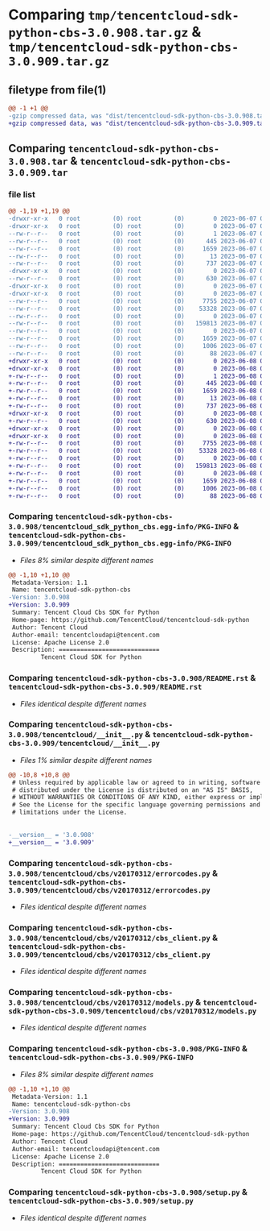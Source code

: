 # Comparing `tmp/tencentcloud-sdk-python-cbs-3.0.908.tar.gz` & `tmp/tencentcloud-sdk-python-cbs-3.0.909.tar.gz`

## filetype from file(1)

```diff
@@ -1 +1 @@
-gzip compressed data, was "dist/tencentcloud-sdk-python-cbs-3.0.908.tar", last modified: Wed Jun  7 00:18:43 2023, max compression
+gzip compressed data, was "dist/tencentcloud-sdk-python-cbs-3.0.909.tar", last modified: Thu Jun  8 00:19:24 2023, max compression
```

## Comparing `tencentcloud-sdk-python-cbs-3.0.908.tar` & `tencentcloud-sdk-python-cbs-3.0.909.tar`

### file list

```diff
@@ -1,19 +1,19 @@
-drwxr-xr-x   0 root         (0) root         (0)        0 2023-06-07 00:18:43.000000 tencentcloud-sdk-python-cbs-3.0.908/
-drwxr-xr-x   0 root         (0) root         (0)        0 2023-06-07 00:18:43.000000 tencentcloud-sdk-python-cbs-3.0.908/tencentcloud_sdk_python_cbs.egg-info/
--rw-r--r--   0 root         (0) root         (0)        1 2023-06-07 00:18:43.000000 tencentcloud-sdk-python-cbs-3.0.908/tencentcloud_sdk_python_cbs.egg-info/dependency_links.txt
--rw-r--r--   0 root         (0) root         (0)      445 2023-06-07 00:18:43.000000 tencentcloud-sdk-python-cbs-3.0.908/tencentcloud_sdk_python_cbs.egg-info/SOURCES.txt
--rw-r--r--   0 root         (0) root         (0)     1659 2023-06-07 00:18:43.000000 tencentcloud-sdk-python-cbs-3.0.908/tencentcloud_sdk_python_cbs.egg-info/PKG-INFO
--rw-r--r--   0 root         (0) root         (0)       13 2023-06-07 00:18:43.000000 tencentcloud-sdk-python-cbs-3.0.908/tencentcloud_sdk_python_cbs.egg-info/top_level.txt
--rw-r--r--   0 root         (0) root         (0)      737 2023-06-07 00:18:43.000000 tencentcloud-sdk-python-cbs-3.0.908/README.rst
-drwxr-xr-x   0 root         (0) root         (0)        0 2023-06-07 00:18:43.000000 tencentcloud-sdk-python-cbs-3.0.908/tencentcloud/
--rw-r--r--   0 root         (0) root         (0)      630 2023-06-07 00:18:43.000000 tencentcloud-sdk-python-cbs-3.0.908/tencentcloud/__init__.py
-drwxr-xr-x   0 root         (0) root         (0)        0 2023-06-07 00:18:43.000000 tencentcloud-sdk-python-cbs-3.0.908/tencentcloud/cbs/
-drwxr-xr-x   0 root         (0) root         (0)        0 2023-06-07 00:18:43.000000 tencentcloud-sdk-python-cbs-3.0.908/tencentcloud/cbs/v20170312/
--rw-r--r--   0 root         (0) root         (0)     7755 2023-06-07 00:18:43.000000 tencentcloud-sdk-python-cbs-3.0.908/tencentcloud/cbs/v20170312/errorcodes.py
--rw-r--r--   0 root         (0) root         (0)    53328 2023-06-07 00:18:43.000000 tencentcloud-sdk-python-cbs-3.0.908/tencentcloud/cbs/v20170312/cbs_client.py
--rw-r--r--   0 root         (0) root         (0)        0 2023-06-07 00:18:43.000000 tencentcloud-sdk-python-cbs-3.0.908/tencentcloud/cbs/v20170312/__init__.py
--rw-r--r--   0 root         (0) root         (0)   159813 2023-06-07 00:18:43.000000 tencentcloud-sdk-python-cbs-3.0.908/tencentcloud/cbs/v20170312/models.py
--rw-r--r--   0 root         (0) root         (0)        0 2023-06-07 00:18:43.000000 tencentcloud-sdk-python-cbs-3.0.908/tencentcloud/cbs/__init__.py
--rw-r--r--   0 root         (0) root         (0)     1659 2023-06-07 00:18:43.000000 tencentcloud-sdk-python-cbs-3.0.908/PKG-INFO
--rw-r--r--   0 root         (0) root         (0)     1006 2023-06-07 00:18:43.000000 tencentcloud-sdk-python-cbs-3.0.908/setup.py
--rw-r--r--   0 root         (0) root         (0)       88 2023-06-07 00:18:43.000000 tencentcloud-sdk-python-cbs-3.0.908/setup.cfg
+drwxr-xr-x   0 root         (0) root         (0)        0 2023-06-08 00:19:24.000000 tencentcloud-sdk-python-cbs-3.0.909/
+drwxr-xr-x   0 root         (0) root         (0)        0 2023-06-08 00:19:24.000000 tencentcloud-sdk-python-cbs-3.0.909/tencentcloud_sdk_python_cbs.egg-info/
+-rw-r--r--   0 root         (0) root         (0)        1 2023-06-08 00:19:24.000000 tencentcloud-sdk-python-cbs-3.0.909/tencentcloud_sdk_python_cbs.egg-info/dependency_links.txt
+-rw-r--r--   0 root         (0) root         (0)      445 2023-06-08 00:19:24.000000 tencentcloud-sdk-python-cbs-3.0.909/tencentcloud_sdk_python_cbs.egg-info/SOURCES.txt
+-rw-r--r--   0 root         (0) root         (0)     1659 2023-06-08 00:19:24.000000 tencentcloud-sdk-python-cbs-3.0.909/tencentcloud_sdk_python_cbs.egg-info/PKG-INFO
+-rw-r--r--   0 root         (0) root         (0)       13 2023-06-08 00:19:24.000000 tencentcloud-sdk-python-cbs-3.0.909/tencentcloud_sdk_python_cbs.egg-info/top_level.txt
+-rw-r--r--   0 root         (0) root         (0)      737 2023-06-08 00:19:24.000000 tencentcloud-sdk-python-cbs-3.0.909/README.rst
+drwxr-xr-x   0 root         (0) root         (0)        0 2023-06-08 00:19:24.000000 tencentcloud-sdk-python-cbs-3.0.909/tencentcloud/
+-rw-r--r--   0 root         (0) root         (0)      630 2023-06-08 00:19:24.000000 tencentcloud-sdk-python-cbs-3.0.909/tencentcloud/__init__.py
+drwxr-xr-x   0 root         (0) root         (0)        0 2023-06-08 00:19:24.000000 tencentcloud-sdk-python-cbs-3.0.909/tencentcloud/cbs/
+drwxr-xr-x   0 root         (0) root         (0)        0 2023-06-08 00:19:24.000000 tencentcloud-sdk-python-cbs-3.0.909/tencentcloud/cbs/v20170312/
+-rw-r--r--   0 root         (0) root         (0)     7755 2023-06-08 00:19:24.000000 tencentcloud-sdk-python-cbs-3.0.909/tencentcloud/cbs/v20170312/errorcodes.py
+-rw-r--r--   0 root         (0) root         (0)    53328 2023-06-08 00:19:24.000000 tencentcloud-sdk-python-cbs-3.0.909/tencentcloud/cbs/v20170312/cbs_client.py
+-rw-r--r--   0 root         (0) root         (0)        0 2023-06-08 00:19:24.000000 tencentcloud-sdk-python-cbs-3.0.909/tencentcloud/cbs/v20170312/__init__.py
+-rw-r--r--   0 root         (0) root         (0)   159813 2023-06-08 00:19:24.000000 tencentcloud-sdk-python-cbs-3.0.909/tencentcloud/cbs/v20170312/models.py
+-rw-r--r--   0 root         (0) root         (0)        0 2023-06-08 00:19:24.000000 tencentcloud-sdk-python-cbs-3.0.909/tencentcloud/cbs/__init__.py
+-rw-r--r--   0 root         (0) root         (0)     1659 2023-06-08 00:19:24.000000 tencentcloud-sdk-python-cbs-3.0.909/PKG-INFO
+-rw-r--r--   0 root         (0) root         (0)     1006 2023-06-08 00:19:24.000000 tencentcloud-sdk-python-cbs-3.0.909/setup.py
+-rw-r--r--   0 root         (0) root         (0)       88 2023-06-08 00:19:24.000000 tencentcloud-sdk-python-cbs-3.0.909/setup.cfg
```

### Comparing `tencentcloud-sdk-python-cbs-3.0.908/tencentcloud_sdk_python_cbs.egg-info/PKG-INFO` & `tencentcloud-sdk-python-cbs-3.0.909/tencentcloud_sdk_python_cbs.egg-info/PKG-INFO`

 * *Files 8% similar despite different names*

```diff
@@ -1,10 +1,10 @@
 Metadata-Version: 1.1
 Name: tencentcloud-sdk-python-cbs
-Version: 3.0.908
+Version: 3.0.909
 Summary: Tencent Cloud Cbs SDK for Python
 Home-page: https://github.com/TencentCloud/tencentcloud-sdk-python
 Author: Tencent Cloud
 Author-email: tencentcloudapi@tencent.com
 License: Apache License 2.0
 Description: ============================
         Tencent Cloud SDK for Python
```

### Comparing `tencentcloud-sdk-python-cbs-3.0.908/README.rst` & `tencentcloud-sdk-python-cbs-3.0.909/README.rst`

 * *Files identical despite different names*

### Comparing `tencentcloud-sdk-python-cbs-3.0.908/tencentcloud/__init__.py` & `tencentcloud-sdk-python-cbs-3.0.909/tencentcloud/__init__.py`

 * *Files 1% similar despite different names*

```diff
@@ -10,8 +10,8 @@
 # Unless required by applicable law or agreed to in writing, software
 # distributed under the License is distributed on an "AS IS" BASIS,
 # WITHOUT WARRANTIES OR CONDITIONS OF ANY KIND, either express or implied.
 # See the License for the specific language governing permissions and
 # limitations under the License.
 
 
-__version__ = '3.0.908'
+__version__ = '3.0.909'
```

### Comparing `tencentcloud-sdk-python-cbs-3.0.908/tencentcloud/cbs/v20170312/errorcodes.py` & `tencentcloud-sdk-python-cbs-3.0.909/tencentcloud/cbs/v20170312/errorcodes.py`

 * *Files identical despite different names*

### Comparing `tencentcloud-sdk-python-cbs-3.0.908/tencentcloud/cbs/v20170312/cbs_client.py` & `tencentcloud-sdk-python-cbs-3.0.909/tencentcloud/cbs/v20170312/cbs_client.py`

 * *Files identical despite different names*

### Comparing `tencentcloud-sdk-python-cbs-3.0.908/tencentcloud/cbs/v20170312/models.py` & `tencentcloud-sdk-python-cbs-3.0.909/tencentcloud/cbs/v20170312/models.py`

 * *Files identical despite different names*

### Comparing `tencentcloud-sdk-python-cbs-3.0.908/PKG-INFO` & `tencentcloud-sdk-python-cbs-3.0.909/PKG-INFO`

 * *Files 8% similar despite different names*

```diff
@@ -1,10 +1,10 @@
 Metadata-Version: 1.1
 Name: tencentcloud-sdk-python-cbs
-Version: 3.0.908
+Version: 3.0.909
 Summary: Tencent Cloud Cbs SDK for Python
 Home-page: https://github.com/TencentCloud/tencentcloud-sdk-python
 Author: Tencent Cloud
 Author-email: tencentcloudapi@tencent.com
 License: Apache License 2.0
 Description: ============================
         Tencent Cloud SDK for Python
```

### Comparing `tencentcloud-sdk-python-cbs-3.0.908/setup.py` & `tencentcloud-sdk-python-cbs-3.0.909/setup.py`

 * *Files identical despite different names*

